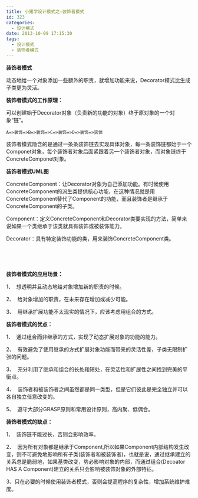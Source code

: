 ```yaml
---
title: 小猪学设计模式之—装饰者模式
id: 323
categories:
  - 设计模式
date: 2013-10-09 17:15:30
tags:
  - 设计模式
  - 装饰者模式
---
```


**装饰者模式**

动态地给一个对象添加一些额外的职责，就增加功能来说，Decorator模式比生成子类更为灵活。

**装饰者模式的工作原理：**

可以创建始于Decorator对象（负责新的功能的对象）终于原对象的一个对象“链”。
```
A=>装饰=>B=>装饰=>C=>装饰=>D=>装饰=>实体
```
装饰者模式隐含的是通过一条条装饰链去实现具体对象，每一条装饰链都始于一个Componet对象，每个装饰者对象后面紧跟着另一个装饰者对象，而对象链终于ConcreteComponet对象。

**装饰者模式UML图**

ConcreteComponent：让Decorator对象为自己添加功能。有时候使用ConcreteComponent的派生类提供核心功能，在这种情况就是用ConcreteComponent替代了Component的功能，而且装饰者是继承于ConcreteComponent的子类。

Component：定义ConcreteComponent和Decorator类要实现的方法，简单来说如果一个类继承于该类就具有装饰或被装饰能力。

Decorator：具有特定装饰功能的类，用来装饰ConcreteComponent类。

&nbsp;

&nbsp;

**装饰者模式的应用场景：**

1、  想透明并且动态地给对象增加新的职责的时候。

2、  给对象增加的职责，在未来存在增加或减少可能。

3、  用继承扩展功能不太现实的情况下，应该考虑用组合的方式。

**装饰者模式的优点：**

1、  通过组合而非继承的方式，实现了动态扩展对象的功能的能力。

2、  有效避免了使用继承的方式扩展对象功能而带来的灵活性差，子类无限制扩张的问题。

3、  充分利用了继承和组合的长处和短处，在灵活性和扩展性之间找到完美的平衡点。

4、  装饰者和被装饰者之间虽然都是同一类型，但是它们彼此是完全独立并可以各自独立任意改变的。

5、  遵守大部分GRASP原则和常用设计原则，高内聚、低偶合。

**装饰者模式的缺点：**

1、  装饰链不能过长，否则会影响效率。

2、  因为所有对象都是继承于Component,所以如果Component内部结构发生改变，则不可避免地影响所有子类(装饰者和被装饰者)，也就是说，通过继承建立的关系总是脆弱地，如果基类改变，势必影响对象的内部，而通过组合(Decoator HAS A Component)建立的关系只会影响被装饰对象的外部特征。

3、只在必要的时候使用装饰者模式，否则会提高程序的复杂性，增加系统维护难度。